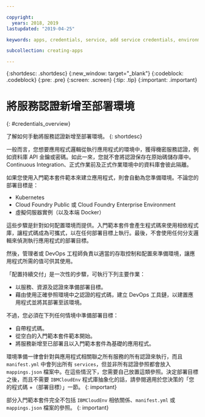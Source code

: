```yaml
---

copyright:
  years: 2018, 2019
lastupdated: "2019-04-25"

keywords: apps, credentials, service, add service credentials, environment, deployment

subcollection: creating-apps

---
```


{:shortdesc: .shortdesc}
{:new_window: target="_blank"}
{:codeblock: .codeblock}
{:pre: .pre}
{:screen: .screen}
{:tip: .tip}
{:important: .important}

# 將服務認證新增至部署環境
{: #credentials_overview}

了解如何手動將服務認證新增至部署環境。
{: shortdesc}

<!-- After PUP: Maybe provide links to the credentials section of the programming guides, such as https://cloud.ibm.com/docs/swift/cloudnative/configuration.html#configuration-->

一般而言，您想要應用程式邏輯從執行應用程式的環境中，獲得機密服務認證，例如資料庫 API 金鑰或密碼。如此一來，您就不會將認證保存在原始碼儲存庫中。Continuous Integration、正式作業前及正式作業環境中的資料庫會彼此隔離。

如果您使用入門範本套件範本來建立應用程式，則會自動為您準備環境。不論您的部署目標是：
<!-- Add links to the new topics in the /docs/resources repo when available-->
  * Kubernetes
  * Cloud Foundry Public 或 Cloud Foundry Enterprise Environment
  * 虛擬伺服器實例（以及本端 Docker）
  
這些步驟是針對如何配置環境而提供。入門範本套件會產生程式碼來使用相依程式庫，讓程式碼成為可攜式，以在任何部署目標上執行。最後，不會使用任何分支邏輯來偵測執行應用程式的部署目標。

然後，管理者或 DevOps 工程師負責以適當的存取控制和配置來準備環境，讓應用程式所需的值可供其使用。

「配置持續交付」是一次性的步驟，可執行下列主要作業：
 * 以服務、資源及認證來準備部署目標。
 * 藉由使用正確參照環境中之認證的程式碼，建立 DevOps 工具鏈，以建置應用程式並將其部署至該環境。

不過，您必須在下列任何情境中準備部署目標：
 * 自帶程式碼。
 * 從空白的入門範本套件範本開始。
 * 將服務新增至已部署且以入門範本套件為基礎的應用程式。

環境準備一律會針對與應用程式相關聯之所有服務的所有認證來執行，而且 `manifest.yml` 中會列出所有 `services`，但並非所有認證參照都會放入 `mappings.json` 檔案中。在這些情況下，您需要自己放置這類參照。決定部署目標之後，而且不需要 `IBMCloudEnv` 程式庫抽象化的話，請參閱適用於您決策的「您的程式碼 +（部署目標）」一節。
{: important}

部分入門範本套件完全不包括 `IBMCloudEnv` 相依關係、`manifest.yml` 或 `mappings.json` 檔案的參照。
{: important}
